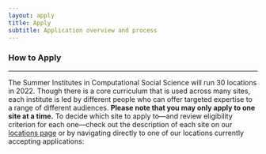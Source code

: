 ```yaml
---
layout: apply
title: Apply
subtitle: Application overview and process
---
```


### How to Apply

---

The Summer Institutes in Computational Social Science will run 30 locations in 2022. Though there is a core curriculum that is used across many sites, each institute is led by different people who can offer targeted expertise to a range of different audiences. **Please note that you may only apply to one site at a time.** To decide which site to apply to—and review eligibility criterion for each one—check out the description of each site on our [locations page](locations) or by navigating directly to one of our locations currently accepting applications:
